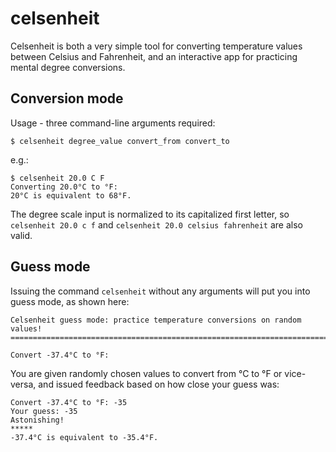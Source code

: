 # celsenheit

Celsenheit is both a very simple tool for converting temperature values between
Celsius and Fahrenheit, and an interactive app for practicing mental degree
conversions.

## Conversion mode

Usage - three command-line arguments required:
```
$ celsenheit degree_value convert_from convert_to
```
e.g.:
```
$ celsenheit 20.0 C F
Converting 20.0°C to °F:
20°C is equivalent to 68°F.
```

The degree scale input is normalized to its capitalized first letter, so
`celsenheit 20.0 c f` and `celsenheit 20.0 celsius fahrenheit` are also valid.

## Guess mode

Issuing the command `celsenheit` without any arguments will put you into guess
mode, as shown here:

```
Celsenheit guess mode: practice temperature conversions on random values!
=========================================================================

Convert -37.4°C to °F:
```

You are given randomly chosen values to convert from °C to °F or vice-versa,
and issued feedback based on how close your guess was:

```
Convert -37.4°C to °F: -35
Your guess: -35
Astonishing!
*****
-37.4°C is equivalent to -35.4°F.
```
